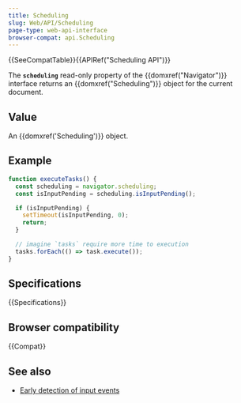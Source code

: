 ```yaml
---
title: Scheduling
slug: Web/API/Scheduling
page-type: web-api-interface
browser-compat: api.Scheduling
---
```


{{SeeCompatTable}}{{APIRef("Scheduling API")}}

The **`scheduling`** read-only property of the {{domxref("Navigator")}} interface returns an {{domxref("Scheduling")}} object for the current document.

## Value

An {{domxref('Scheduling')}} object.

## Example

```js
function executeTasks() {
  const scheduling = navigator.scheduling;
  const isInputPending = scheduling.isInputPending();

  if (isInputPending) {
    setTimeout(isInputPending, 0);
    return;
  }

  // imagine `tasks` require more time to execution
  tasks.forEach(() => task.execute());
}
```

## Specifications

{{Specifications}}

## Browser compatibility

{{Compat}}

## See also

- [Early detection of input events](https://wicg.github.io/is-input-pending)
